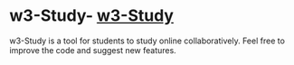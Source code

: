 # w3-Study- [w3-Study](https://www.w3-study.com/)
w3-Study is a tool for students to study online collaboratively. Feel free to improve the code and suggest new features.
